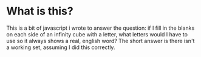# What is this?
This is a bit of javascript i wrote to answer the question: if I fill in the blanks on each side of an infinity cube with a letter, what letters would I have to use so it always shows a real, english word?  The short answer is there isn't a working set, assuming I did this correctly.
